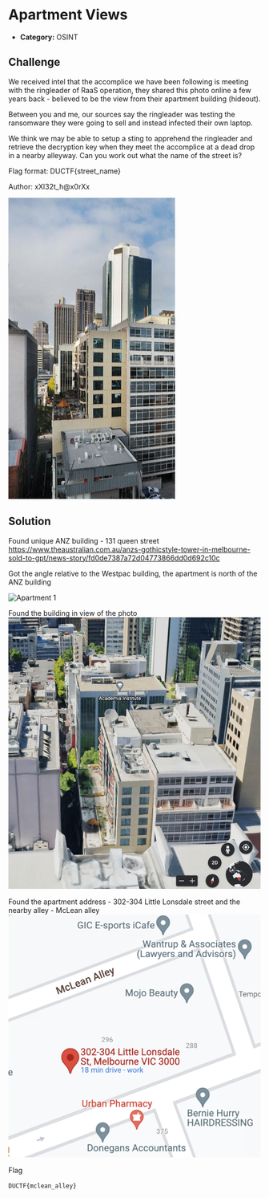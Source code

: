 # Apartment Views

- **Category:** OSINT

## Challenge

We received intel that the accomplice we have been following is meeting with the ringleader of RaaS operation, they shared this photo online a few years back - believed to be the view from their apartment building (hideout).

Between you and me, our sources say the ringleader was testing the ransomware they were going to sell and instead infected their own laptop.

We think we may be able to setup a sting to apprehend the ringleader and retrieve the decryption key when they meet the accomplice at a dead drop in a nearby alleyway. Can you work out what the name of the street is?

Flag format: DUCTF{street_name}

Author: xXl32t_h@x0rXx

![image](./image.png)

## Solution

Found unique ANZ building - 131 queen street
https://www.theaustralian.com.au/anzs-gothicstyle-tower-in-melbourne-sold-to-gpt/news-story/fd0de7387a72d04773866dd0d692c10c

Got the angle relative to the Westpac building, the apartment is north of the ANZ building

![Apartment 1](./apartment1.png)

Found the building in view of the photo
![Apartment 2](./apartment2.png)

Found the apartment address - 302-304 Little Lonsdale street and the nearby alley - McLean alley
![Apartment 2](./apartment3.png)

Flag

```
DUCTF{mclean_alley}
```
